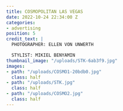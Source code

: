 ```yaml
---
title: COSMOPOLITAN LAS VEGAS
date: 2022-10-24 22:34:00 Z
categories:
- advertising
position: 5
credit_text: |
  PHOTOGRAPHER: ELLEN VON UNWERTH

  STYLIST: MIKIEL BENYAMIN
thumbnail_image: "/uploads/STK-6ab3f9.jpg"
images:
- path: "/uploads/COSMO1-20bdb0.jpg"
  class: half
- path: "/uploads/STK.jpg"
  class: half
- path: "/uploads/COSMO2.jpg"
  class: half
---
```


